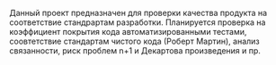 Данный проект предназначен для проверки качества продукта на соответствие стандрартам разработки.
Планируется проверка на коэффициент покрытия кода автоматизированными тестами,
соовтетствие стандартам чистого кода (Роберт Мартин),
анализ связанности, риск проблем n+1 и Декартова произведения и пр.